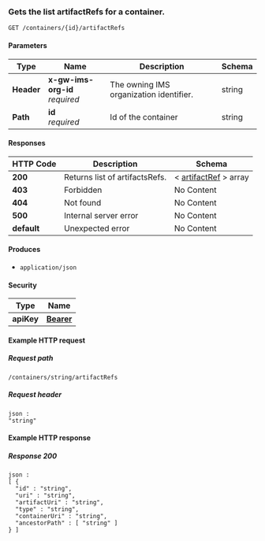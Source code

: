 
<a name="getartifactreflist"></a>
### Gets the list artifactRefs for a container.
```
GET /containers/{id}/artifactRefs
```


#### Parameters

|Type|Name|Description|Schema|
|---|---|---|---|
|**Header**|**x-gw-ims-org-id**  <br>*required*|The owning IMS organization identifier.|string|
|**Path**|**id**  <br>*required*|Id of the container|string|


#### Responses

|HTTP Code|Description|Schema|
|---|---|---|
|**200**|Returns list of artifactsRefs.|< [artifactRef](../definitions/artifactRef.md#artifactref) > array|
|**403**|Forbidden|No Content|
|**404**|Not found|No Content|
|**500**|Internal server error|No Content|
|**default**|Unexpected error|No Content|


#### Produces

* `application/json`


#### Security

|Type|Name|
|---|---|
|**apiKey**|**[Bearer](security.md#bearer)**|


#### Example HTTP request

##### Request path
```
/containers/string/artifactRefs
```


##### Request header
```
json :
"string"
```


#### Example HTTP response

##### Response 200
```
json :
[ {
  "id" : "string",
  "uri" : "string",
  "artifactUri" : "string",
  "type" : "string",
  "containerUri" : "string",
  "ancestorPath" : [ "string" ]
} ]
```



